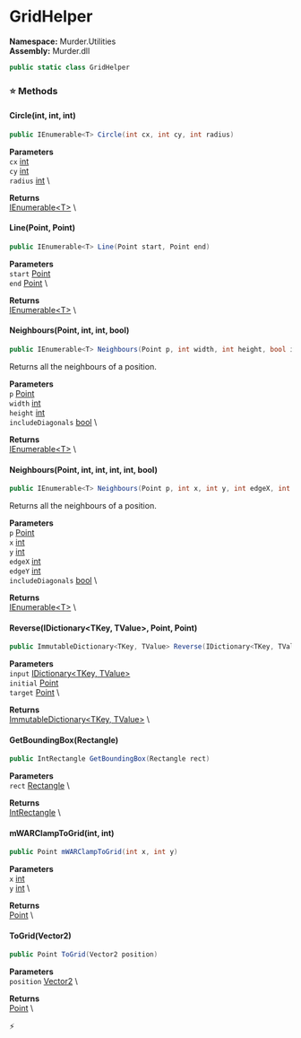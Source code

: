 # GridHelper

**Namespace:** Murder.Utilities \
**Assembly:** Murder.dll

```csharp
public static class GridHelper
```

### ⭐ Methods
#### Circle(int, int, int)
```csharp
public IEnumerable<T> Circle(int cx, int cy, int radius)
```

**Parameters** \
`cx` [int](https://learn.microsoft.com/en-us/dotnet/api/System.Int32?view=net-7.0) \
`cy` [int](https://learn.microsoft.com/en-us/dotnet/api/System.Int32?view=net-7.0) \
`radius` [int](https://learn.microsoft.com/en-us/dotnet/api/System.Int32?view=net-7.0) \

**Returns** \
[IEnumerable\<T\>](https://learn.microsoft.com/en-us/dotnet/api/System.Collections.Generic.IEnumerable-1?view=net-7.0) \

#### Line(Point, Point)
```csharp
public IEnumerable<T> Line(Point start, Point end)
```

**Parameters** \
`start` [Point](/Murder/Core/Geometry/Point.html) \
`end` [Point](/Murder/Core/Geometry/Point.html) \

**Returns** \
[IEnumerable\<T\>](https://learn.microsoft.com/en-us/dotnet/api/System.Collections.Generic.IEnumerable-1?view=net-7.0) \

#### Neighbours(Point, int, int, bool)
```csharp
public IEnumerable<T> Neighbours(Point p, int width, int height, bool includeDiagonals)
```

Returns all the neighbours of a position.

**Parameters** \
`p` [Point](/Murder/Core/Geometry/Point.html) \
`width` [int](https://learn.microsoft.com/en-us/dotnet/api/System.Int32?view=net-7.0) \
`height` [int](https://learn.microsoft.com/en-us/dotnet/api/System.Int32?view=net-7.0) \
`includeDiagonals` [bool](https://learn.microsoft.com/en-us/dotnet/api/System.Boolean?view=net-7.0) \

**Returns** \
[IEnumerable\<T\>](https://learn.microsoft.com/en-us/dotnet/api/System.Collections.Generic.IEnumerable-1?view=net-7.0) \

#### Neighbours(Point, int, int, int, int, bool)
```csharp
public IEnumerable<T> Neighbours(Point p, int x, int y, int edgeX, int edgeY, bool includeDiagonals)
```

Returns all the neighbours of a position.

**Parameters** \
`p` [Point](/Murder/Core/Geometry/Point.html) \
`x` [int](https://learn.microsoft.com/en-us/dotnet/api/System.Int32?view=net-7.0) \
`y` [int](https://learn.microsoft.com/en-us/dotnet/api/System.Int32?view=net-7.0) \
`edgeX` [int](https://learn.microsoft.com/en-us/dotnet/api/System.Int32?view=net-7.0) \
`edgeY` [int](https://learn.microsoft.com/en-us/dotnet/api/System.Int32?view=net-7.0) \
`includeDiagonals` [bool](https://learn.microsoft.com/en-us/dotnet/api/System.Boolean?view=net-7.0) \

**Returns** \
[IEnumerable\<T\>](https://learn.microsoft.com/en-us/dotnet/api/System.Collections.Generic.IEnumerable-1?view=net-7.0) \

#### Reverse(IDictionary<TKey, TValue>, Point, Point)
```csharp
public ImmutableDictionary<TKey, TValue> Reverse(IDictionary<TKey, TValue> input, Point initial, Point target)
```

**Parameters** \
`input` [IDictionary\<TKey, TValue\>](https://learn.microsoft.com/en-us/dotnet/api/System.Collections.Generic.IDictionary-2?view=net-7.0) \
`initial` [Point](/Murder/Core/Geometry/Point.html) \
`target` [Point](/Murder/Core/Geometry/Point.html) \

**Returns** \
[ImmutableDictionary\<TKey, TValue\>](https://learn.microsoft.com/en-us/dotnet/api/System.Collections.Immutable.ImmutableDictionary-2?view=net-7.0) \

#### GetBoundingBox(Rectangle)
```csharp
public IntRectangle GetBoundingBox(Rectangle rect)
```

**Parameters** \
`rect` [Rectangle](/Murder/Core/Geometry/Rectangle.html) \

**Returns** \
[IntRectangle](/Murder/Core/Geometry/IntRectangle.html) \

#### mWARClampToGrid(int, int)
```csharp
public Point mWARClampToGrid(int x, int y)
```

**Parameters** \
`x` [int](https://learn.microsoft.com/en-us/dotnet/api/System.Int32?view=net-7.0) \
`y` [int](https://learn.microsoft.com/en-us/dotnet/api/System.Int32?view=net-7.0) \

**Returns** \
[Point](/Murder/Core/Geometry/Point.html) \

#### ToGrid(Vector2)
```csharp
public Point ToGrid(Vector2 position)
```

**Parameters** \
`position` [Vector2](/Murder/Core/Geometry/Vector2.html) \

**Returns** \
[Point](/Murder/Core/Geometry/Point.html) \



⚡